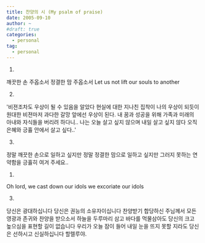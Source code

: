 ```yaml
---
title: 찬양의 시 (My psalm of praise)
date: 2005-09-10
author: ~
#draft: true
categories:
  - personal
tag:
  - personal
---
```




1.
깨끗한 손 주옵소서
정결한 맘 주옵소서
Let us not lift our souls to another

2.
'비젼조차도 우상이 될 수 있음을 알았다
현실에 대한 지나친 집착이 나의 우상이 되듯이
원대한 비젼마저 과다한 갈망 앞에선 우상이 된다.
내 꿈과 성공을 위해 가족과 미래의 아내와 자식들을 버리려 하다니..
나는 오늘 살고 싶지 않으며 내일 살고 싶지 않다
오직 은혜와 긍휼 안에서 살고 싶다..'

3.
정말 깨끗한 손으로 일하고 싶지만
정말 정결한 맘으로 일하고 싶지만
그러지 못하는 연약함을 긍휼히 여겨 주세요..

1.
Oh lord, we cast down our idols
we excoriate our idols

3.
당신은 광대하십니다
당신은 권능의 소유자이십니다
찬양받기 합당하신 주님께서
모든 영광과 존귀와 찬양을 받으소서
하늘을 두루마리 삼고 바다를 먹물삼아도
당신의 크고 높으심을 표현할 길이 없습니다
우리가 오늘 잠이 들어 내일 눈을 뜨지 못할 지라도
당신은 선하시고 신실하십니다
할렐루야.


 






